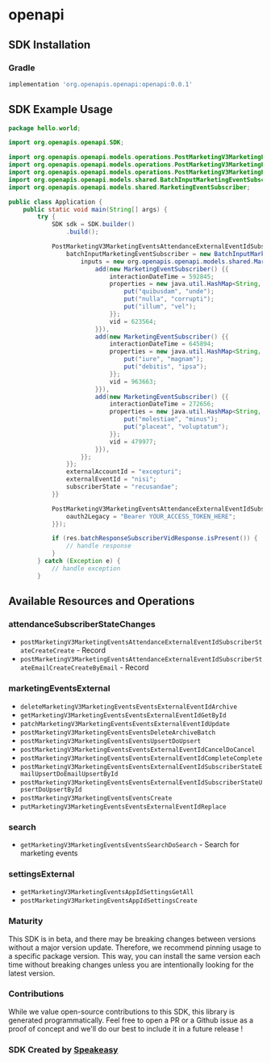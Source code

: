 # openapi

<!-- Start SDK Installation -->
## SDK Installation

### Gradle

```groovy
implementation 'org.openapis.openapi:openapi:0.0.1'
```
<!-- End SDK Installation -->

## SDK Example Usage
<!-- Start SDK Example Usage -->
```java
package hello.world;

import org.openapis.openapi.SDK;

import org.openapis.openapi.models.operations.PostMarketingV3MarketingEventsAttendanceExternalEventIdSubscriberStateCreateCreateSecurity;
import org.openapis.openapi.models.operations.PostMarketingV3MarketingEventsAttendanceExternalEventIdSubscriberStateCreateCreateRequest;
import org.openapis.openapi.models.operations.PostMarketingV3MarketingEventsAttendanceExternalEventIdSubscriberStateCreateCreateResponse;
import org.openapis.openapi.models.shared.BatchInputMarketingEventSubscriber;
import org.openapis.openapi.models.shared.MarketingEventSubscriber;

public class Application {
    public static void main(String[] args) {
        try {
            SDK sdk = SDK.builder()
                .build();

            PostMarketingV3MarketingEventsAttendanceExternalEventIdSubscriberStateCreateCreateRequest req = new PostMarketingV3MarketingEventsAttendanceExternalEventIdSubscriberStateCreateCreateRequest() {{
                batchInputMarketingEventSubscriber = new BatchInputMarketingEventSubscriber() {{
                    inputs = new org.openapis.openapi.models.shared.MarketingEventSubscriber[]{{
                        add(new MarketingEventSubscriber() {{
                            interactionDateTime = 592845;
                            properties = new java.util.HashMap<String, String>() {{
                                put("quibusdam", "unde");
                                put("nulla", "corrupti");
                                put("illum", "vel");
                            }};
                            vid = 623564;
                        }}),
                        add(new MarketingEventSubscriber() {{
                            interactionDateTime = 645894;
                            properties = new java.util.HashMap<String, String>() {{
                                put("iure", "magnam");
                                put("debitis", "ipsa");
                            }};
                            vid = 963663;
                        }}),
                        add(new MarketingEventSubscriber() {{
                            interactionDateTime = 272656;
                            properties = new java.util.HashMap<String, String>() {{
                                put("molestiae", "minus");
                                put("placeat", "voluptatum");
                            }};
                            vid = 479977;
                        }}),
                    }};
                }};
                externalAccountId = "excepturi";
                externalEventId = "nisi";
                subscriberState = "recusandae";
            }}            

            PostMarketingV3MarketingEventsAttendanceExternalEventIdSubscriberStateCreateCreateResponse res = sdk.attendanceSubscriberStateChanges.postMarketingV3MarketingEventsAttendanceExternalEventIdSubscriberStateCreateCreate(req, new PostMarketingV3MarketingEventsAttendanceExternalEventIdSubscriberStateCreateCreateSecurity() {{
                oauth2Legacy = "Bearer YOUR_ACCESS_TOKEN_HERE";
            }});

            if (res.batchResponseSubscriberVidResponse.isPresent()) {
                // handle response
            }
        } catch (Exception e) {
            // handle exception
        }
```
<!-- End SDK Example Usage -->

<!-- Start SDK Available Operations -->
## Available Resources and Operations


### attendanceSubscriberStateChanges

* `postMarketingV3MarketingEventsAttendanceExternalEventIdSubscriberStateCreateCreate` - Record
* `postMarketingV3MarketingEventsAttendanceExternalEventIdSubscriberStateEmailCreateCreateByEmail` - Record

### marketingEventsExternal

* `deleteMarketingV3MarketingEventsEventsExternalEventIdArchive`
* `getMarketingV3MarketingEventsEventsExternalEventIdGetById`
* `patchMarketingV3MarketingEventsEventsExternalEventIdUpdate`
* `postMarketingV3MarketingEventsEventsDeleteArchiveBatch`
* `postMarketingV3MarketingEventsEventsUpsertDoUpsert`
* `postMarketingV3MarketingEventsEventsExternalEventIdCancelDoCancel`
* `postMarketingV3MarketingEventsEventsExternalEventIdCompleteComplete`
* `postMarketingV3MarketingEventsEventsExternalEventIdSubscriberStateEmailUpsertDoEmailUpsertById`
* `postMarketingV3MarketingEventsEventsExternalEventIdSubscriberStateUpsertDoUpsertById`
* `postMarketingV3MarketingEventsEventsCreate`
* `putMarketingV3MarketingEventsEventsExternalEventIdReplace`

### search

* `getMarketingV3MarketingEventsEventsSearchDoSearch` - Search for marketing events

### settingsExternal

* `getMarketingV3MarketingEventsAppIdSettingsGetAll`
* `postMarketingV3MarketingEventsAppIdSettingsCreate`
<!-- End SDK Available Operations -->

### Maturity

This SDK is in beta, and there may be breaking changes between versions without a major version update. Therefore, we recommend pinning usage 
to a specific package version. This way, you can install the same version each time without breaking changes unless you are intentionally 
looking for the latest version.

### Contributions

While we value open-source contributions to this SDK, this library is generated programmatically. 
Feel free to open a PR or a Github issue as a proof of concept and we'll do our best to include it in a future release !

### SDK Created by [Speakeasy](https://docs.speakeasyapi.dev/docs/using-speakeasy/client-sdks)
